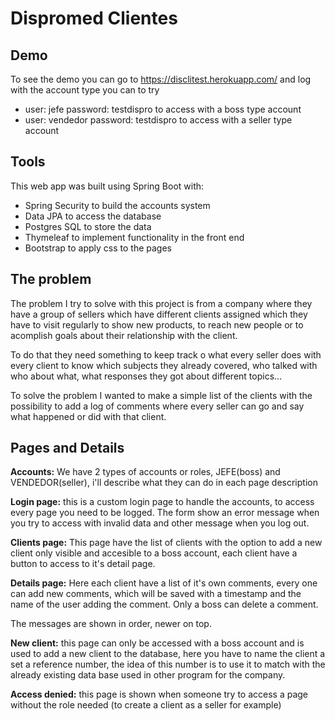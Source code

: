 # Dispromed Clientes

## Demo
To see the demo you can go to https://disclitest.herokuapp.com/ and log with the account type you can to try
- user: jefe password: testdispro  to access with a boss type account
- user: vendedor password: testdispro to access with a seller type account

## Tools
This web app was built using Spring Boot with:
- Spring Security to build the accounts system
- Data JPA to access the database
- Postgres SQL to store the data
- Thymeleaf to implement functionality in the front end
- Bootstrap to apply css to the pages

## The problem
The problem I try to solve with this project is from a company where they have a group of sellers which have different clients
assigned which they have to visit regularly to show new products, to reach new people or to acomplish goals about their
relationship with the client.

To do that they need something to keep track o what every seller does with every client to know which subjects they already covered,
who talked with who about what, what responses they got about different topics...

To solve the problem I wanted to make a simple list of the clients with the possibility to add a log of comments where every
seller can go and say what happened or did with that client.

## Pages and Details
**Accounts:** We have 2 types of accounts or roles, JEFE(boss) and VENDEDOR(seller), i'll describe what they can do in each
page description

**Login page:** this is a custom login page to handle the accounts, to access every page you need to be logged.
The form show an error message when you try to access with invalid data and other message when you log out.

**Clients page:** This page have the list of clients with the option to add a new client only visible and accesible to a boss account,
each client have a button to access to it's detail page.

**Details page:** Here each client have a list of it's own comments, every one can add new comments, which will be saved with a timestamp
and the name of the user adding the comment. Only a boss can delete a comment.

The messages are shown in order, newer on top.

**New client:** this page can only be accessed with a boss account and is used to add a new client to the database, here you
have to name the client a set a reference number, the idea of this number is to use it to match with the already existing data base
used in other program for the company.

**Access denied:** this page is shown when someone try to access a page without the role needed (to create a client as a seller for example)

